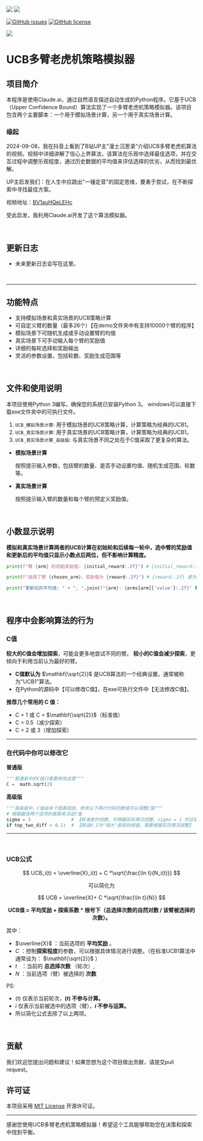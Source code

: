 ![](https://img.shields.io/badge/language-python-orange) ![](https://img.shields.io/badge/platform-win10--x64%7Cwin11--x64-lightgrey)

[![GitHub issues](https://img.shields.io/github/issues/cxj007sos/rpa_improve)](https://github.com/cxj007sos/rpa_improve/issues) [![GitHub license](https://img.shields.io/github/license/cxj007sos/rpa_improve)](https://github.com/cxj007sos/rpa_improve/blob/master/LICENSE)

[![](https://img.shields.io/badge/bilibili-%E5%A4%A7%E7%BE%BD-ff69b4)](https://space.bilibili.com/3410770?)

# UCB多臂老虎机策略模拟器

## 项目简介

本程序是使用Claude.ai，通过自然语言描述自动生成的Python程序。它基于UCB（Upper Confidence Bound）算法实现了一个多臂老虎机策略模拟器。该项目包含两个主要脚本：一个用于模拟场景计算，另一个用于真实场景计算。

### 缘起

2024-09-08，我在抖音上看到了B站UP主"漫士沉思录"介绍UCB多臂老虎机算法的视频。视频中详细讲解了信心上界算法，该算法在乐观中选择最佳选项，并在交互过程中调整乐观程度，通过历史数据的平均值来评估选择的优劣，从而找到最优解。

UP主启发我们：在人生中应跳出"一锤定音"的固定思维，要勇于尝试，在不断探索中寻找最佳方案。

视频地址：[BV1auHQeLEHc](https://www.bilibili.com/video/BV1auHQeLEHc)

受此启发，我利用Claude.ai开发了这个算法模拟器。

<br>

## 更新日志
- 未来更新日志会写在这里。
<br>

---

## 功能特点

- 支持模拟场景和真实场景的UCB策略计算
- 可自定义臂的数量（最多26个）【在demo文件夹中有支持10000个臂的程序】
- 模拟场景下可随机生成或手动设置臂的均值
- 真实场景下可手动输入每个臂的奖励值
- 详细的每轮选择和奖励输出
- 灵活的参数设置，包括轮数、奖励生成范围等
<br>

## 文件和使用说明

本项目使用Python 3编写。确保您的系统已安装Python 3。
windows可以直接下载exe文件夹中的可执行文件。

1. `UCB_模拟场景计算`: 用于模拟场景的UCB策略计算，计算策略为经典的UCB1。
2. `UCB_真实场景计算`: 用于真实场景的UCB策略计算，计算策略为经典的UCB1。
3. `UCB_真实场景计算_高级版`: 与真实场景不同之处在于C值采取了更复杂的算法。

- **模拟场景计算**

  按照提示输入参数，包括臂的数量、是否手动设置均值、随机生成范围、轮数等。

- **真实场景计算**

  按照提示输入臂的数量和每个臂的预定义奖励值。
  
<br>

## 小数显示说明
**模拟和真实场景计算两者的UCB计算在初始轮和后续每一轮中，选中臂的奖励值和更新后的平均值只显示小数点后两位，但不影响计算精度。**
```python
print(f"臂 {arm} 的初始奖励值: {initial_reward:.2f}") # {initial_reward:.2f} 意为仅打印小数后两位，不影响运算。

print(f"选择了臂 {chosen_arm}，奖励值为 {reward:.2f}") # {reward:.2f} 意为仅打印小数后两位，不影响运算。

print("更新后的平均值: " + ", ".join(f"{arm}: {arms[arm]['value']:.2f}" for arm in arms)) # {arms[arm]['value']:.2f} 意为仅打印小数后两位，不影响运算。
```

<br>

## 程序中会影响算法的行为
### C值
**较大的C值会增加探索**，可能会更多地尝试不同的臂。
**较小的C值会减少探索**，更倾向于利用当前认为最好的臂。

- **C值默认为** $\mathbf{\sqrt{2}}$ 是UCB算法的一个经典设置，通常被称为"UCB1"算法。
- 在Python的源码中【可以修改C值】，在exe可执行文件中【无法修改C值】。

**推荐几个常用的 C 值：**
- C = 1 或 C = $\mathbf{\sqrt{2}}$（标准值）
- C = 0.5（减少探索）
- C = 2 或 3（增加探索）
  
---
### 在代码中你可以修改它

**普通版**
```python
"""普通版中的C值只需要修改这里"""
C =  math.sqrt(2)
```

**高级版**
```python
"""高级版中，C值由多个因素组成，修改以下两行代码的数值可以调整C值"""
# 根据最佳两个选项的差距来决定C值
sigma = 3               # 【标准差的倍数，可根据实际情况调整。sigma = 1 时近似UCB1算法偏保守，减少多次其他臂的尝试】
if top_two_diff > 0.1:  # 【假设0.1为"很大"差距的阈值，需要根据实际情况调整】
```
---

<br>

### UCB公式

$$
UCB_i(t) = \overline{X}_i(t) + C *\sqrt{\frac{\ln t}{N_i(t)}}
$$

<div style="text-align: center;"> 可以简化为 </div>

$$
UCB = \overline{X}+ C *\sqrt{\frac{\ln t}{N}}
$$

**<div style="text-align: center;">UCB值 = 平均奖励 + 探索系数 * 根号下（总选择次数的自然对数 / 该臂被选择的次数）。</div>**

其中：

- $\overline{X}$   ：当前选项的  **平均奖励** 。
- $C$  ：控制**探索程度**的参数，可以根据具体情况进行调整。（在标准UCB1算法中通常设为： $\mathbf{\sqrt{2}}$ ）
- $t$  &nbsp;&nbsp;：当前的  **总选择次数** （轮次）,
- $N$ ：当前选项（臂）被选择的 **次数**

PS:

- $(t)$ 仅表示当前轮次，**$(t)$ 不参与计算。**
- $i$ 仅表示当前被选中的选项（臂），**$i$ 不参与运算。**
- 所以简化公式去除了以上两项。
<br>

## 贡献

我们欢迎您提出问题和建议！如果您想为这个项目做出贡献，请提交pull request。

## 许可证

本项目采用 [MIT License](https://opensource.org/licenses/MIT) 开源许可证。

---

感谢您使用UCB多臂老虎机策略模拟器！希望这个工具能够帮助您在决策和探索中找到平衡。
